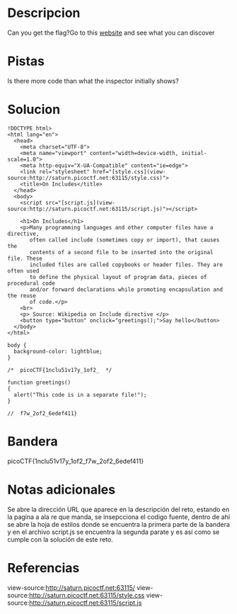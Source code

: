 # Descripcion
Can you get the flag?Go to this [website](http://saturn.picoctf.net:63115/) and see what you can discover

# Pistas
Is there more code than what the inspector initially shows?

# Solucion
```
!DOCTYPE html>
<html lang="en">
  <head>
    <meta charset="UTF-8">
    <meta name="viewport" content="width=device-width, initial-scale=1.0">
    <meta http-equiv="X-UA-Compatible" content="ie=edge">
    <link rel="stylesheet" href="[style.css](view-source:http://saturn.picoctf.net:63115/style.css)">
    <title>On Includes</title>
  </head>
  <body>
    <script src="[script.js](view-source:http://saturn.picoctf.net:63115/script.js)"></script>
  
    <h1>On Includes</h1>
    <p>Many programming languages and other computer files have a directive, 
       often called include (sometimes copy or import), that causes the 
       contents of a second file to be inserted into the original file. These 
       included files are called copybooks or header files. They are often used
       to define the physical layout of program data, pieces of procedural code
       and/or forward declarations while promoting encapsulation and the reuse
       of code.</p>
    <br>
    <p> Source: Wikipedia on Include directive </p>
    <button type="button" onclick="greetings();">Say hello</button>
  </body>
</html>

body {
  background-color: lightblue;
}

/*  picoCTF{1nclu51v17y_1of2_  */

function greetings()
{
  alert("This code is in a separate file!");
}

//  f7w_2of2_6edef411}
```

# Bandera
picoCTF{1nclu51v17y_1of2_f7w_2of2_6edef411}

# Notas adicionales
Se abre la dirección URL que aparece en la descripción del reto, estando en la pagina a ala re que manda, se insepcciona el codigo fuente, dentro de ahí se abre la hoja de estilos donde se encuentra la primera parte de la bandera y en el archivo script.js se encuentra la segunda  parate y es así como se cumple con la solución de este reto.

# Referencias
view-source:http://saturn.picoctf.net:63115/
view-source:http://saturn.picoctf.net:63115/style.css
view-source:http://saturn.picoctf.net:63115/script.js